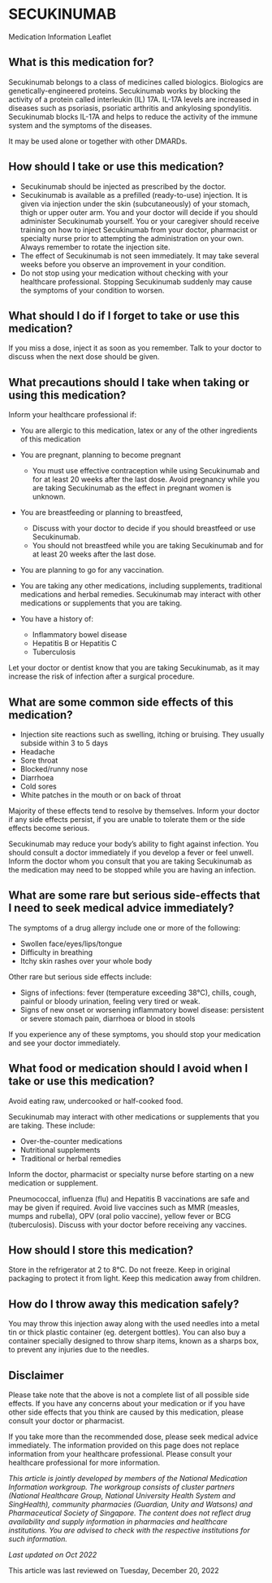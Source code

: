 # SECUKINUMAB

Medication Information Leaflet

What is this medication for?
----------------------------

Secukinumab belongs to a class of medicines called biologics. Biologics are genetically-engineered proteins. Secukinumab works by blocking the activity of a protein called interleukin (IL) 17A. IL-17A levels are increased in diseases such as psoriasis, psoriatic arthritis and ankylosing spondylitis. Secukinumab blocks IL-17A and helps to reduce the activity of the immune system and the symptoms of the diseases.

It may be used alone or together with other DMARDs.

How should I take or use this medication?
-----------------------------------------

* Secukinumab should be injected as prescribed by the doctor.
* Secukinumab is available as a prefilled (ready-to-use) injection. It is given via injection under the skin (subcutaneously) of your stomach, thigh or upper outer arm. You and your doctor will decide if you should administer Secukinumab yourself. You or your caregiver should receive training on how to inject Secukinumab from your doctor, pharmacist or specialty nurse prior to attempting the administration on your own. Always remember to rotate the injection site.
* The effect of Secukinumab is not seen immediately. It may take several weeks before you observe an improvement in your condition.
* Do not stop using your medication without checking with your healthcare professional. Stopping Secukinumab suddenly may cause the symptoms of your condition to worsen.

What should I do if I forget to take or use this medication?
------------------------------------------------------------

If you miss a dose, inject it as soon as you remember. Talk to your doctor to discuss when the next dose should be given.

What precautions should I take when taking or using this medication?
--------------------------------------------------------------------

Inform your healthcare professional if:

* You are allergic to this medication, latex or any of the other ingredients of this medication
* You are pregnant, planning to become pregnant

  + You must use effective contraception while using Secukinumab and for at least 20 weeks after the last dose. Avoid pregnancy while you are taking Secukinumab as the effect in pregnant women is unknown.
* You are breastfeeding or planning to breastfeed,

  + Discuss with your doctor to decide if you should breastfeed or use Secukinumab.
  + You should not breastfeed while you are taking Secukinumab and for at least 20 weeks after the last dose.
* You are planning to go for any vaccination.
* You are taking any other medications, including supplements, traditional medications and herbal remedies. Secukinumab may interact with other medications or supplements that you are taking.
* You have a history of:

  + Inflammatory bowel disease
  + Hepatitis B or Hepatitis C
  + Tuberculosis

Let your doctor or dentist know that you are taking Secukinumab, as it may increase the risk of infection after a surgical procedure.

What are some common side effects of this medication?
-----------------------------------------------------

* Injection site reactions such as swelling, itching or bruising. They usually subside within 3 to 5 days
* Headache
* Sore throat
* Blocked/runny nose
* Diarrhoea
* Cold sores
* White patches in the mouth or on back of throat

Majority of these effects tend to resolve by themselves. Inform your doctor if any side effects persist, if you are unable to tolerate them or the side effects become serious.

Secukinumab may reduce your body’s ability to fight against infection. You should consult a doctor immediately if you develop a fever or feel unwell. Inform the doctor whom you consult that you are taking Secukinumab as the medication may need to be stopped while you are having an infection.

What are some rare but serious side-effects that I need to seek medical advice immediately?
-------------------------------------------------------------------------------------------

The symptoms of a drug allergy include one or more of the following:

* Swollen face/eyes/lips/tongue
* Difficulty in breathing
* Itchy skin rashes over your whole body

Other rare but serious side effects include:

* Signs of infections: fever (temperature exceeding 38°C), chills, cough, painful or bloody urination, feeling very tired or weak.
* Signs of new onset or worsening inflammatory bowel disease: persistent or severe stomach pain, diarrhoea or blood in stools

If you experience any of these symptoms, you should stop your medication and see your doctor immediately.

What food or medication should I avoid when I take or use this medication?
--------------------------------------------------------------------------

Avoid eating raw, undercooked or half-cooked food.

Secukinumab may interact with other medications or supplements that you are taking. These include:

* Over-the-counter medications
* Nutritional supplements
* Traditional or herbal remedies

Inform the doctor, pharmacist or specialty nurse before starting on a new medication or supplement.

Pneumococcal, influenza (flu) and Hepatitis B vaccinations are safe and may be given if required. Avoid live vaccines such as MMR (measles, mumps and rubella), OPV (oral polio vaccine), yellow fever or BCG (tuberculosis). Discuss with your doctor before receiving any vaccines.

How should I store this medication?
-----------------------------------

Store in the refrigerator at 2 to 8°C. Do not freeze. Keep in original packaging to protect it from light. Keep this medication away from children.

How do I throw away this medication safely?
-------------------------------------------

You may throw this injection away along with the used needles into a metal tin or thick plastic container (eg. detergent bottles). You can also buy a container specially designed to throw sharp items, known as a sharps box, to prevent any injuries due to the needles.

Disclaimer
----------

Please take note that the above is not a complete list of all possible side effects. If you have any concerns about your medication or if you have other side effects that you think are caused by this medication, please consult your doctor or pharmacist.

If you take more than the recommended dose, please seek medical advice immediately. The information provided on this page does not replace information from your healthcare professional. Please consult your healthcare professional for more information.

*This article is jointly developed by members of the National Medication Information workgroup. The workgroup consists of cluster partners (National Healthcare Group, National University Health System and SingHealth), community pharmacies (Guardian, Unity and Watsons) and Pharmaceutical Society of Singapore. The content does not reflect drug availability and supply information in pharmacies and healthcare institutions. You are advised to check with the respective institutions for such information.*

*Last updated on Oct 2022*

This article was last reviewed on
Tuesday, December 20, 2022